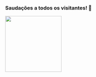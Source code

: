 ### Saudações a todos os visitantes! 👋

<div align="left">
  <a href="https://github.com/scarneiromarcelo">
  
  <img height="180em" src="https://github-readme-stats.vercel.app/api/top-langs/?username=scarneiromarcelo&layout=compact&langs_count=7&theme=dark"/>
       
</div>
